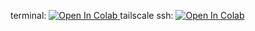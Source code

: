 terminal:
<a target="_blank" href="https://colab.research.google.com/github/1tbfree/GoogleColabHacks/blob/main/sshx.ipynb">
  <img src="https://colab.research.google.com/assets/colab-badge.svg" alt="Open In Colab"/>
</a>
tailscale ssh:
<a target="_blank" href="https://colab.research.google.com/github/1tbfree/GoogleColabHacks/blob/main/TailscaleSSH.ipynb">
  <img src="https://colab.research.google.com/assets/colab-badge.svg" alt="Open In Colab"/>
</a>

